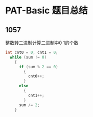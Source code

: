 # PAT-Basic 题目总结

## 1057

整数转二进制计算二进制中0 1的个数

```cpp
int cnt0 = 0, cnt1 = 0;
  while (sum != 0)
    {
      if (sum % 2 == 0)
        {
          cnt0++;
        }
      else
        {
          cnt1++;
        }
      sum /= 2;
    }
```




